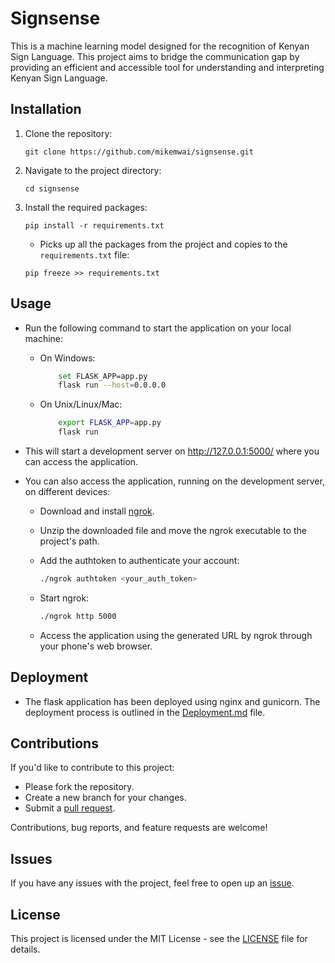 # Signsense

This is a machine learning model designed for the recognition of Kenyan Sign Language. This project aims to bridge the communication gap by providing an efficient and accessible tool for understanding and interpreting Kenyan Sign Language.

## Installation

1. Clone the repository:
    ```
    git clone https://github.com/mikemwai/signsense.git
    ```
2. Navigate to the project directory:
    ```
    cd signsense
    ```
3. Install the required packages:
    ```
    pip install -r requirements.txt
    ```

    - Picks up all the packages from the project and copies to the `requirements.txt` file:
      
    ```
    pip freeze >> requirements.txt
    ```

## Usage

- Run the following command to start the application on your local machine:

  - On Windows:

    ```sh
        set FLASK_APP=app.py
        flask run --host=0.0.0.0
    ```

  - On Unix/Linux/Mac:

    ```sh
        export FLASK_APP=app.py
        flask run
    ```

- This will start a development server on http://127.0.0.1:5000/ where you can access the application.
- You can also access the application, running on the development server, on different devices:
  - Download and install [ngrok](https://ngrok.com/download).
  - Unzip the downloaded file and move the ngrok executable to the project's path.
  - Add the authtoken to authenticate your account:
    ```sh
    ./ngrok authtoken <your_auth_token>
    ```
    
  - Start ngrok:
    ```sh
    ./ngrok http 5000
    ```
    
  - Access the application using the generated URL by ngrok through your phone's web browser.

## Deployment

- The flask application has been deployed using nginx and gunicorn. The deployment process is outlined in the [Deployment.md](Deployment.md) file.

## Contributions

If you'd like to contribute to this project:

- Please fork the repository.
- Create a new branch for your changes.
- Submit a [pull request](https://github.com/mikemwai/signsense/pulls).

Contributions, bug reports, and feature requests are welcome!

## Issues

If you have any issues with the project, feel free to open up an [issue](https://github.com/mikemwai/signsense/issues).

## License

This project is licensed under the MIT License - see the [LICENSE](LICENSE.txt) file for details.
